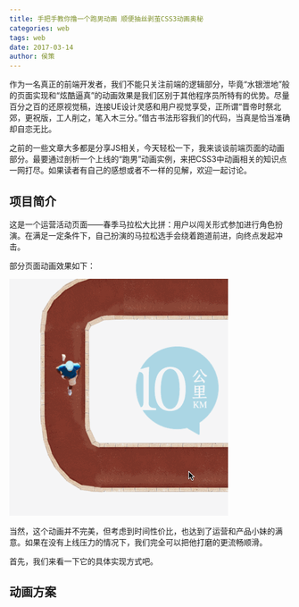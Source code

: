 ```yaml
---
title: 手把手教你撸一个跑男动画 顺便抽丝剥茧CSS3动画奥秘
categories: web
tags: web
date: 2017-03-14
author: 侯策
---
```


作为一名真正的前端开发者，我们不能只关注前端的逻辑部分，毕竟“水银泄地”般的页面实现和“炫酷逼真”的动画效果是我们区别于其他程序员所特有的优势。尽量百分之百的还原视觉稿，连接UE设计灵感和用户视觉享受，正所谓“晋帝时祭北郊，更祝版，工人削之，笔入木三分。”借古书法形容我们的代码，当真是恰当准确却自恋无比。

之前的一些文章大多都是分享JS相关，今天轻松一下，我来谈谈前端页面的动画部分。最要通过剖析一个上线的“跑男”动画实例，来把CSS3中动画相关的知识点一网打尽。如果读者有自己的感想或者不一样的见解，欢迎一起讨论。


## 项目简介
这是一个运营活动页面——春季马拉松大比拼：用户以闯关形式参加进行角色扮演。在满足一定条件下，自己扮演的马拉松选手会绕着跑道前进，向终点发起冲击。

部分页面动画效果如下：

![](/bimg/run3.gif)

当然，这个动画并不完美，但考虑到时间性价比，也达到了运营和产品小妹的满意。如果在没有上线压力的情况下，我们完全可以把他打磨的更流畅顺滑。

首先，我们来看一下它的具体实现方式吧。

 
## 动画方案


